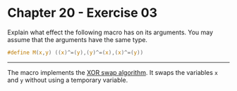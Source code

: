 # Chapter 20 - Exercise 03

Explain what effect the following macro has on its arguments.  You may assume
that the arguments have the same type.

```C
#define M(x,y) ((x)^=(y),(y)^=(x),(x)^=(y))
```


---

The macro implements the [XOR swap
algorithm](https://en.wikipedia.org/wiki/XOR_swap_algorithm).  It swaps the
variables `x` and `y` without using a temporary variable. 
